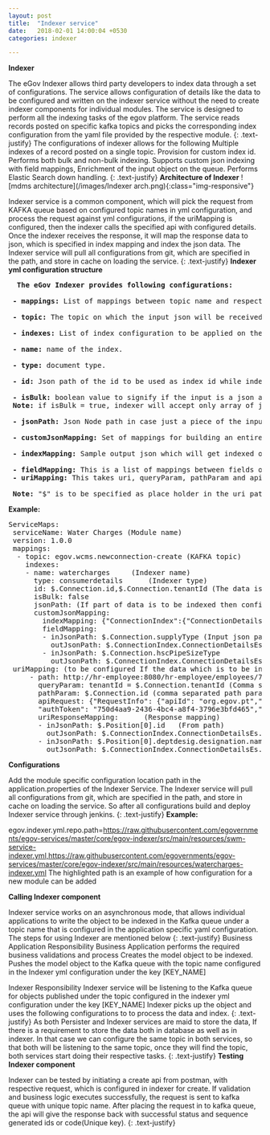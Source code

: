 ```yaml
---
layout: post
title:  "Indexer service"
date:   2018-02-01 14:00:04 +0530
categories: indexer

---
```


<b>Indexer</b>

The eGov Indexer allows third party developers to index data through a set of configurations. The service allows configuration of details like the data to be configured and written on the indexer service without the need to create indexer components for individual modules. The service is designed to perform all the indexing tasks of the egov platform. The service reads records posted on specific kafka topics and picks the corresponding index configuration from the yaml file provided by the respective module.
{: .text-justify}
The configurations of indexer allows for the following
Multiple indexes of a record posted on a single topic.
Provision for custom index id.
Performs both bulk and non-bulk indexing.
Supports custom json indexing with field mappings, Enrichment of the input object on the queue.
Performs Elastic Search down handling.
{: .text-justify}
<b>Architecture of Indexer</b>
![mdms architecture](/images/Indexer arch.png){:class="img-responsive"}


Indexer service is a common component, which will pick the request from KAFKA queue based on configured topic names in yml configuration, and process the request against yml configurations, if the uriMapping is configured, then the indexer calls the specified api with configured details. Once the indexer receives the response, it will map the response data to json, which is specified in index mapping and index the json data. The Indexer service will pull all configurations from git, which are specified in the path, and store in cache on loading the service.
{: .text-justify}
<b>Indexer yml configuration structure</b>
<pre>
  <b>The eGov Indexer provides following configurations:</b><br>
<b> - mappings:</b> List of mappings between topic name and respective index configurations.<br>
<b> - topic:</b> The topic on which the input json will be received, This will be the parent topic for the list of index configs.<br>
<b> - indexes:</b> List of index configuration to be applied on the input json received on the parent topic.<br>
<b> - name:</b> name of the index.<br>
<b> - type:</b> document type.<br>
<b> - id:</b> Json path of the id to be used as index id while indexing. This takes comma separated Json paths to build custom index id. Values will be fetched from the json path and concatenated to form the indexId.<br>
<b> - isBulk:</b> boolean value to signify if the input is a json array or json object, true in the first case, false otherwise.<br> <b>Note:</b> if isBulk = true, indexer will accept only array of json objects as input.<br>
<b> - jsonPath:</b> Json Node path in case just a piece of the input json is to be indexed.<br>
<b> - customJsonMapping:</b> Set of mappings for building an entirely new json object to index onto ES.<br>
<b> - indexMapping:</b> Sample output json which will get indexed on to ES. This has to be provided by the respective module, if not provided, framework will fetch it from the ES. It is recommended to provide this.<br>
<b> - fieldMapping:</b> This is a list of mappings between fields of input and output json namely: inJsonPath and outJsonPath. It takes inJsonPath value from input json and puts it to outJsonPath field of output json.
<b> - uriMapping:</b> This takes uri, queryParam, pathParam and apiRequest as to first build the uri and hit the service to get the response and then takes a list of fieldMappings as above to map fields of the api response to the fields of output json.

 <b>Note:</b> "$" is to be specified as place holder in the uri path wherever the pathParam is to be substituted in order. queryParams should be comma separated.
</pre>
<b>Example:</b>
<pre>
ServiceMaps:
 serviceName: Water Charges (Module name)
 version: 1.0.0
 mappings:
  - topic: egov.wcms.newconnection-create (KAFKA topic)
    indexes:
    - name: watercharges	 (Indexer name)
      type: consumerdetails 	 (Indexer type)
      id: $.Connection.id,$.Connection.tenantId (The data is indexed based on this id. If it is not provided then the indexer will create one id and index the data)
      isBulk: false
      jsonPath: (If part of data is to be indexed then configure details below in custom json mapping)
      customJsonMapping:
        indexMapping: {"ConnectionIndex":{"ConnectionDetailsEs":{"id":13567,"connectionType":"PERMANENT","applicationType":"NEWCONNECTION","hscPipeSizeType":19.05,"pipesizeId":18,"executionDate":null,"supplyType":"SemiBulkType","noOfFlats":0,"supplyTypeId":11}}} 	(Sample Json, in which data is mapped from json paths configured below)
        fieldMapping:
        - inJsonPath: $.Connection.supplyType (Input json path)
          outJsonPath: $.ConnectionIndex.ConnectionDetailsEs.supplyType (data mapping from input json to sample json)
        - inJsonPath: $.Connection.hscPipeSizeType
          outJsonPath: $.ConnectionIndex.ConnectionDetailsEs.hscPipeSizeType
 uriMapping: (to be configured If the data which is to be indexed, is to get from any other api)
     - path: http://hr-employee:8080/hr-employee/employees/73/positions/_search (api from which data is to be fetched)
       queryParam: tenantId = $.Connection.tenantId (Comma separated query params)
       pathParam: $.Connection.id (comma separated path params)
       apiRequest: {"RequestInfo": {"apiId": "org.egov.pt","ver": "1.0","ts": 1502890899493,"action": "asd","did": "4354648646","key": "xyz","msgId": "654654", "requesterId": "61",
       "authToken": "750d4aa9-2436-4bc4-a8f4-3796e3bfd465","userInfo":{"id":73}}}(Sample api request body)
       uriResponseMapping:		(Response mapping)
       - inJsonPath: $.Position[0].id	(From path)
         outJsonPath: $.ConnectionIndex.ConnectionDetailsEs.hscPipeSizeType (To path)
       - inJsonPath: $.Position[0].deptdesig.designation.name
         outJsonPath: $.ConnectionIndex.ConnectionDetailsEs.connectionType
</pre>





<b>Configurations</b>

Add the module specific configuration location path in the application.properties of the Indexer Service. The Indexer service will pull all configurations from git, which are specified in the path, and store in cache on loading the service. So after all configurations build and deploy Indexer service through jenkins.
{: .text-justify}
<b>Example:</b>

egov.indexer.yml.repo.path=https://raw.githubusercontent.com/egovernments/egov-services/master/core/egov-indexer/src/main/resources/swm-service-indexer.yml,https://raw.githubusercontent.com/egovernments/egov-services/master/core/egov-indexer/src/main/resources/watercharges-indexer.yml
The highlighted path is an example of how configuration for a new module can be added

<b>Calling Indexer component</b>

Indexer service works on an asynchronous mode, that allows individual applications to write the object to be indexed in the Kafka queue under a topic name that is configured in the application specific yaml configuration. The steps for using Indexer are mentioned below
{: .text-justify}
Business Application Responsibility
Business Application performs the required business validations and process
Creates the model object to be indexed.
Pushes the model object to the Kafka queue with the topic name configured in the Indexer yml configuration under the key [KEY_NAME]

Indexer Responsibility
Indexer service will be listening to the Kafka queue for objects published under the topic configured in the indexer yml configuration under the key [KEY_NAME]
Indexer picks up the object and uses the following configurations to to process the data and index.
{: .text-justify}
As both Persister and Indexer services are maid to store the data, If there is a requirement to store the data both in database as well as in indexer. In that case we can configure the same topic in both services, so that both will be listening to the same topic, once they will find the topic, both services start doing their respective tasks.
{: .text-justify}
<b>Testing Indexer component</b>

Indexer can be tested by initiating a create api from postman, with respective request, which is configured in indexer for create. If validation and business logic executes successfully, the request is sent to kafka queue with unique topic name. After placing the request in to kafka queue, the api will give the response back with successful status and sequence generated ids or code(Unique key).
{: .text-justify}
